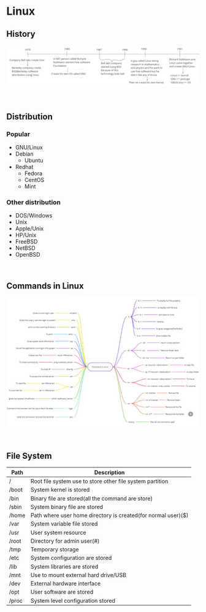 # **Linux**

## **History**

![image](./image/1.jpg)

<br/>

## **Distribution**

### **Popular**
* GNU/Linux
* Debian
    * Ubuntu
* Redhat
    * Fedora
    * CentOS
    * Mint

### **Other distribution**
* DOS/Windows
* Unix
* Apple/Unix
* HP/Unix
* FreeBSD
* NetBSD
* OpenBSD

<br/>

## **Commands in Linux**

![image](./image/2.jpg)

<br/>

## **File System**

| Path  | Description                                                   |
|-------|---------------------------------------------------------------|
| /     | Root file system use to store other file system partition     |
| /boot | System kernel is stored                                       |
| /bin  | Binary file are stored(all the command are store)             |
| /sbin | System binary file are stored                                 |
| /home | Path where user home directory is created(for normal user)($) |
| /var  | System variable file stored                                   |
| /usr  | User system resource                                          |
| /root | Directory for admin user(#)                                   |
| /tmp  | Temporary storage                                             |
| /etc  | System configuration are stored                               |
| /lib  | System libraries are stored                                   |
| /mnt  | Use to mount external hard drive/USB                          |
| /dev  | External hardware interface                                   |
| /opt  | User software are stored                                      |
| /proc | System level configuration stored                             |





















